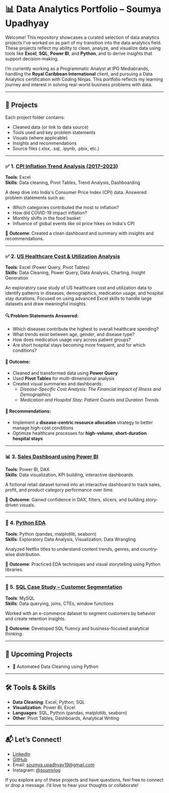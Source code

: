 # 📊 Data Analytics Portfolio – Soumya Upadhyay

Welcome! This repository showcases a curated selection of data analytics projects I've worked on as part of my transition into the data analytics field. These projects reflect my ability to clean, analyze, and visualize data using tools like **Excel**, **SQL**, **Power BI**, and **Python**, and to derive insights that support decision-making.

I’m currently working as a Programmatic Analyst at IPG Mediabrands, handling the **Royal Caribbean International** client, and pursuing a Data Analytics certification with Coding Ninjas. This portfolio reflects my learning journey and interest in solving real-world business problems with data.

---

## 📁 Projects

Each project folder contains:
- Cleaned data (or link to data source)
- Tools used and key problem statements
- Visuals (where applicable)
- Insights and recommendations
- Source files (.xlsx, .sql, .ipynb, .pbix, etc.)

---

### ✅ 1. [CPI Inflation Trend Analysis (2017–2023)](https://github.com/soumya-upadhyay/data-analytics-projects/tree/CPI-Inflation-Case-Study)

**Tools**: Excel  
**Skills**: Data cleaning, Pivot Tables, Trend Analysis, Dashboarding  

A deep dive into India's Consumer Price Index (CPI) data. Answered problem statements such as:
- Which categories contributed the most to inflation?
- How did COVID-19 impact inflation?
- Monthly shifts in the food basket
- Influence of global events like oil price hikes on India's CPI

📌 **Outcome**: Created a clean dashboard and summary with insights and recommendations.

---

### ✅ 2. [US Healthcare Cost & Utilization Analysis](https://github.com/soumya-upadhyay/data-analytics-projects/tree/US-HealthCare-CaseStudy)

**Tools**: Excel (Power Query, Pivot Tables)  
**Skills**: Data Cleaning, Power Query, Data Analysis, Charting, Insight Generation  

An exploratory case study of US healthcare cost and utilization data to identify patterns in diseases, demographics, medication usage, and hospital stay durations. Focused on using advanced Excel skills to handle large datasets and draw meaningful insights.

#### 🔍 Problem Statements Answered:
- Which diseases contribute the highest to overall healthcare spending?
- What trends exist between age, gender, and disease type?
- How does medication usage vary across patient groups?
- Are short hospital stays becoming more frequent, and for which conditions?

#### 📌 Outcome:
- Cleaned and transformed data using **Power Query**
- Used **Pivot Tables** for multi-dimensional analysis
- Created visual summaries and dashboards:
  - *Disease-Specific Cost Analysis: The Financial Impact of Illness and Demographics*
  - *Medication and Hospital Stay: Patient Counts and Duration Trends*

#### 🧠 Recommendations:
- Implement a **disease-centric resource allocation** strategy to better manage high-cost conditions
- Optimize healthcare processes for **high-volume, short-duration hospital stays**

---

### 📊 3. [Sales Dashboard using Power BI](link-coming-soon)

**Tools**: Power BI, DAX  
**Skills**: Data visualization, KPI building, interactive dashboards  

A fictional retail dataset turned into an interactive dashboard to track sales, profit, and product category performance over time.

📌 **Outcome**: Gained confidence in DAX, filters, slicers, and building story-driven visuals.

---

### 🐍 4. [Python EDA](link-coming-soon)

**Tools**: Python (pandas, matplotlib, seaborn)  
**Skills**: Exploratory Data Analysis, Visualization, Data Wrangling  

Analyzed Netflix titles to understand content trends, genres, and country-wise distribution.

📌 **Outcome**: Practiced EDA techniques and visual storytelling using Python libraries.

---

### 🧠 5. [SQL Case Study – Customer Segmentation](link-coming-soon)

**Tools**: MySQL  
**Skills**: Data querying, joins, CTEs, window functions  

Worked with an e-commerce dataset to segment customers by behavior and create retention insights.

📌 **Outcome**: Developed SQL fluency and business-focused analytical thinking.

---

## 📌 Upcoming Projects

- 🧼 Automated Data Cleaning using Python

---

## 🛠️ Tools & Skills

- **Data Cleaning**: Excel, Python, SQL  
- **Visualization**: Power BI, Excel  
- **Languages**: SQL, Python (pandas, matplotlib, seaborn)  
- **Other**: Pivot Tables, Dashboards, Analytical Writing

---

## 📬 Let’s Connect!

- [LinkedIn](https://linkedin.com/in/soumyachanderupadhyay)  
- [GitHub](https://github.com/soumya-upadhyay/)  
- Email: soumya.upadhyay19@gmail.com
- Instagram: [@soumvlog](https://www.instagram.com/soumvlog)  

If you explore any of these projects and have questions, feel free to connect or drop a message. I’d love to hear your thoughts or collaborate!
